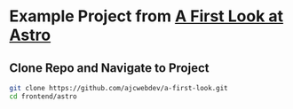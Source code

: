 # Example Project from [A First Look at Astro](https://ajcwebdev.com/2021/11/27/a-first-look-at-astro/)

## Clone Repo and Navigate to Project

```bash
git clone https://github.com/ajcwebdev/a-first-look.git
cd frontend/astro
```